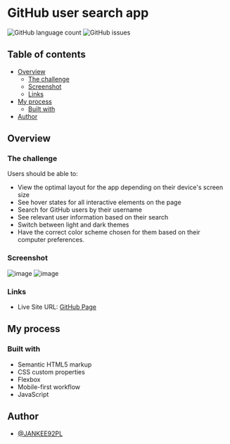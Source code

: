 # GitHub user search app

![GitHub language count](https://img.shields.io/github/languages/count/Jankee92pl/Github-user-search-App)
![GitHub issues](https://img.shields.io/github/issues-raw/jankee92pl/Github-user-search-App)
## Table of contents

- [Overview](#overview)
  - [The challenge](#the-challenge)
  - [Screenshot](#screenshot)
  - [Links](#links)
- [My process](#my-process)
  - [Built with](#built-with)
- [Author](#author)

## Overview

### The challenge

Users should be able to:

- View the optimal layout for the app depending on their device's screen size
- See hover states for all interactive elements on the page
- Search for GitHub users by their username
- See relevant user information based on their search
- Switch between light and dark themes
- Have the correct color scheme chosen for them based on their computer preferences.

### Screenshot

![image](https://user-images.githubusercontent.com/65852150/155011396-82df7420-b8d5-4c0f-98ea-e0e120a5c7cc.png)
![image](https://user-images.githubusercontent.com/65852150/155011418-f03ff51f-9cde-4c0f-ae4a-02d042ea1138.png)


### Links


- Live Site URL: [GitHub Page](https://jankee92pl.github.io/Github-user-search-App/)

## My process

### Built with

- Semantic HTML5 markup
- CSS custom properties
- Flexbox
- Mobile-first workflow
- JavaScript

## Author

- [@JANKEE92PL](https://www.frontendmentor.io/profile/JANKEE92PL)
